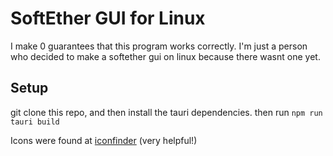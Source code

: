 # SoftEther GUI for Linux

I make 0 guarantees that this program works correctly. I'm just a person who decided to make a softether gui on linux because there wasnt one yet.

## Setup

git clone this repo, and then install the tauri dependencies.
then run ```npm run tauri build```

Icons were found at [iconfinder](https://www.iconfinder.com) (very helpful!)